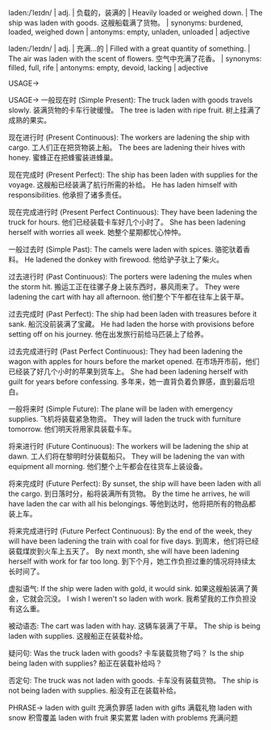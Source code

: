 laden:/ˈleɪdn/ | adj. | 负载的，装满的 | Heavily loaded or weighed down. |  The ship was laden with goods. 这艘船载满了货物。 | synonyms: burdened, loaded, weighed down | antonyms: empty, unladen, unloaded | adjective

laden:/ˈleɪdn/ | adj. | 充满...的 | Filled with a great quantity of something. | The air was laden with the scent of flowers. 空气中充满了花香。 | synonyms: filled, full, rife | antonyms: empty, devoid, lacking | adjective


USAGE->

USAGE->
一般现在时 (Simple Present):
The truck laden with goods travels slowly.  装满货物的卡车行驶缓慢。
The tree is laden with ripe fruit.  树上挂满了成熟的果实。

现在进行时 (Present Continuous):
The workers are ladening the ship with cargo. 工人们正在把货物装上船。
The bees are ladening their hives with honey. 蜜蜂正在把蜂蜜装进蜂巢。

现在完成时 (Present Perfect):
The ship has been laden with supplies for the voyage.  这艘船已经装满了航行所需的补给。
He has laden himself with responsibilities. 他承担了诸多责任。


现在完成进行时 (Present Perfect Continuous):
They have been ladening the truck for hours. 他们已经装载卡车好几个小时了。
She has been ladening herself with worries all week. 她整个星期都忧心忡忡。


一般过去时 (Simple Past):
The camels were laden with spices.  骆驼驮着香料。
He ladened the donkey with firewood. 他给驴子驮上了柴火。


过去进行时 (Past Continuous):
The porters were ladening the mules when the storm hit. 搬运工正在往骡子身上装东西时，暴风雨来了。
They were ladening the cart with hay all afternoon. 他们整个下午都在往车上装干草。


过去完成时 (Past Perfect):
The ship had been laden with treasures before it sank. 船沉没前装满了宝藏。
He had laden the horse with provisions before setting off on his journey. 他在出发旅行前给马匹装上了给养。


过去完成进行时 (Past Perfect Continuous):
They had been ladening the wagon with apples for hours before the market opened. 在市场开市前，他们已经装了好几个小时的苹果到货车上。
She had been ladening herself with guilt for years before confessing. 多年来，她一直背负着负罪感，直到最后坦白。



一般将来时 (Simple Future):
The plane will be laden with emergency supplies.  飞机将装载紧急物资。
They will laden the truck with furniture tomorrow. 他们明天将用家具装载卡车。


将来进行时 (Future Continuous):
The workers will be ladening the ship at dawn.  工人们将在黎明时分装载船只。
They will be ladening the van with equipment all morning. 他们整个上午都会在往货车上装设备。


将来完成时 (Future Perfect):
By sunset, the ship will have been laden with all the cargo.  到日落时分，船将装满所有货物。
By the time he arrives, he will have laden the car with all his belongings. 等他到达时，他将把所有的物品都装上车。


将来完成进行时 (Future Perfect Continuous):
By the end of the week, they will have been ladening the train with coal for five days. 到周末，他们将已经装载煤炭到火车上五天了。
By next month, she will have been ladening herself with work for far too long. 到下个月，她工作负担过重的情况将持续太长时间了。



虚拟语气:
If the ship were laden with gold, it would sink. 如果这艘船装满了黄金，它就会沉没。
I wish I weren't so laden with work. 我希望我的工作负担没有这么重。


被动语态:
The cart was laden with hay.  这辆车装满了干草。
The ship is being laden with supplies.  这艘船正在装载补给。



疑问句:
Was the truck laden with goods?  卡车装载货物了吗？
Is the ship being laden with supplies?  船正在装载补给吗？



否定句:
The truck was not laden with goods.  卡车没有装载货物。
The ship is not being laden with supplies.  船没有正在装载补给。


PHRASE->
laden with guilt  充满负罪感
laden with gifts  满载礼物
laden with snow  积雪覆盖
laden with fruit  果实累累
laden with problems  充满问题
